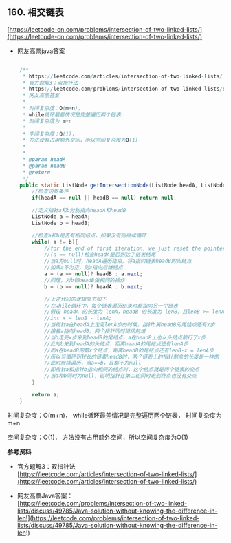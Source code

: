 **160. 相交链表**  
---
[https://leetcode-cn.com/problems/intersection-of-two-linked-lists/](https://leetcode-cn.com/problems/intersection-of-two-linked-lists/)  

* 网友高票java答案  

```java  

    /**
     * https://leetcode.com/articles/intersection-of-two-linked-lists/
     * 官方题解3：双指针法
     * https://leetcode.com/problems/intersection-of-two-linked-lists/discuss/49785/Java-solution-without-knowing-the-difference-in-len!
     * 网友高票答案
     *
     * 时间复杂度：O(m+n)，
     * while循环最差情况是完整遍历两个链表，
     * 时间复杂度为 m+n
     *
     * 空间复杂度：O(1)，
     * 方法没有占用额外空间，所以空间复杂度为O(1)
     *
     *
     * @param headA
     * @param headB
     * @return
     */
    public static ListNode getIntersectionNode(ListNode headA, ListNode headB) {
        //检查边界条件
        if(headA == null || headB == null) return null;

        //定义指针a和b分别指向headA和headB
        ListNode a = headA;
        ListNode b = headB;

        //检查a和b是否有相同结点，如果没有则继续循环
        while( a != b){
            //for the end of first iteration, we just reset the pointer to the head of another linkedlist
            //(a == null)检查headA是否到达了链表结尾
            //当a为null时，headA遍历结束，将a指向链表headB的头结点
            //如果a不为空，则a指向后继结点
            a = (a == null)? headB : a.next;
            //同理，对b和headB做相同的操作
            b = (b == null)? headA : b.next;

            //上述代码的逻辑简书如下
            //在while循环中，每个链表遍历结束时都指向另一个链表
            //假设 headA 的长度为 lenA，headB 的长度为 lenB，且lenB >= lenA
            //int x = lenB - lenA;
            //当指针a在headA上走完lenA步的时候，指针b离headB的尾结点还有x步
            //接着a指向headB，两个指针同时继续前进
            //当b走完x步来到headB的尾结点，a在headB上也从头结点前行了x步
            //此时b来到headA的头结点，距离headA的尾结点还有lenA步
            //而a在headB的第x个结点，距离headB的尾结点还有lenB-x = lenA步
            //所以当循环到较长的链表headB时，两个链表上的指针剩余的长度是一样的
            //此时继续遍历，当a==b，且都不为null
            //即指针a和指针b指向相同的结点时，这个结点就是两个链表的交点
            //当a和b同时为null，说明指针在第二轮同时走到终点也没有交点
        }

        return a;
    }

```  

时间复杂度：O(m+n)，
while循环最差情况是完整遍历两个链表，
时间复杂度为 m+n

空间复杂度：O(1)，
方法没有占用额外空间，所以空间复杂度为O(1)

**参考资料**  


* 官方题解3：双指针法  
[https://leetcode.com/articles/intersection-of-two-linked-lists/](https://leetcode.com/articles/intersection-of-two-linked-lists/)  

* 网友高票Java答案：  
[https://leetcode.com/problems/intersection-of-two-linked-lists/discuss/49785/Java-solution-without-knowing-the-difference-in-len!](https://leetcode.com/problems/intersection-of-two-linked-lists/discuss/49785/Java-solution-without-knowing-the-difference-in-len!)  
